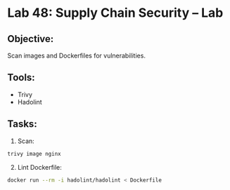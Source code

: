 # Lab 48: Supply Chain Security – Lab

## Objective:
Scan images and Dockerfiles for vulnerabilities.

## Tools:
- Trivy
- Hadolint

## Tasks:
1. Scan:
```bash
trivy image nginx
```

2. Lint Dockerfile:
```bash
docker run --rm -i hadolint/hadolint < Dockerfile
```
